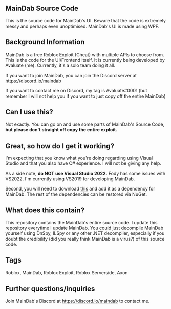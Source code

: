## MainDab Source Code
This is the source code for MainDab's UI. Beware that the code is extremely messy and perhaps even unoptimised. MainDab's UI is made using WPF. 

## Background Information
MainDab is a free Roblox Exploit (Cheat) with multiple APIs to choose from. This is the code for the UI/Frontend itself. It is currently being developed by Avaluate (me). Currently, it's a solo team doing it all.

If you want to join MainDab, you can join the Discord server at https://discord.io/maindab

If you want to contact me on Discord, my tag is Avaluate#0001 (but remember I will not help you if you want to just copy off the entire MainDab) 

## Can I use this?
Not exactly. You can go on and use some parts of MainDab's Source Code, **but please don't straight off copy the entire exploit.** 

## Great, so how do I get it working?
I'm expecting that you know what you're doing regarding using Visual Studio and that you also have C# experience. I will not be giving any help. 

As a side note, **do NOT use Visual Studio 2022.** Fody has some issues with VS2022. I'm currently using VS2019 for developing MainDab. 

Second, you will need to download [this](https://github.com/MainDabRblx/ProjectDab/raw/master/PastebinAPI.dll) and add it as a dependency for MainDab. The rest of the dependencies can be restored via NuGet.

## What does this contain?
This repository contains the MainDab's entire source code. I update this repository everytime I update MainDab. You could just decompile MainDab yourself using DnSpy, ILSpy or any other .NET decompiler, especially if you doubt the credibility (did you really think MainDab is a virus?) of this source code.

## Tags
Roblox, MainDab, Roblox Exploit, Roblox Serverside, Axon

## Further questions/inquiries 
Join MainDab's Discord at https://discord.io/maindab to contact me.
